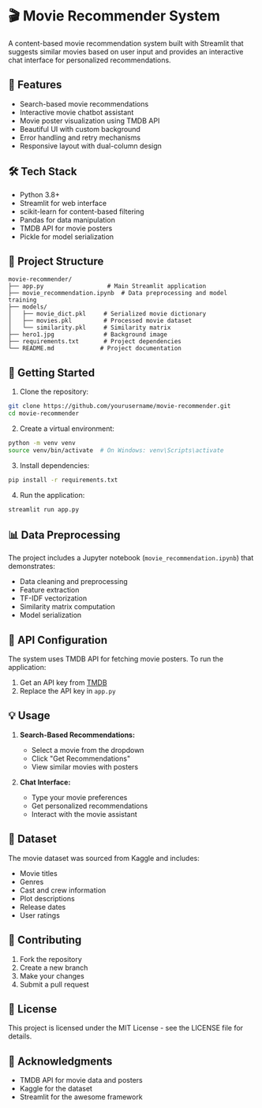 # 🎬 Movie Recommender System

A content-based movie recommendation system built with Streamlit that suggests similar movies based on user input and provides an interactive chat interface for personalized recommendations.

## 🌟 Features

- Search-based movie recommendations
- Interactive movie chatbot assistant
- Movie poster visualization using TMDB API
- Beautiful UI with custom background
- Error handling and retry mechanisms
- Responsive layout with dual-column design

## 🛠️ Tech Stack

- Python 3.8+
- Streamlit for web interface
- scikit-learn for content-based filtering
- Pandas for data manipulation
- TMDB API for movie posters
- Pickle for model serialization

## 📁 Project Structure

```
movie-recommender/
├── app.py                  # Main Streamlit application
├── movie_recommendation.ipynb  # Data preprocessing and model training
├── models/
│   ├── movie_dict.pkl     # Serialized movie dictionary
│   ├── movies.pkl         # Processed movie dataset
│   └── similarity.pkl     # Similarity matrix
├── hero1.jpg              # Background image
├── requirements.txt       # Project dependencies
└── README.md             # Project documentation
```

## 🚀 Getting Started

1. Clone the repository:
```bash
git clone https://github.com/yourusername/movie-recommender.git
cd movie-recommender
```

2. Create a virtual environment:
```bash
python -m venv venv
source venv/bin/activate  # On Windows: venv\Scripts\activate
```

3. Install dependencies:
```bash
pip install -r requirements.txt
```

4. Run the application:
```bash
streamlit run app.py
```

## 📊 Data Preprocessing

The project includes a Jupyter notebook (`movie_recommendation.ipynb`) that demonstrates:
- Data cleaning and preprocessing
- Feature extraction
- TF-IDF vectorization
- Similarity matrix computation
- Model serialization

## 🔑 API Configuration

The system uses TMDB API for fetching movie posters. To run the application:
1. Get an API key from [TMDB](https://www.themoviedb.org/documentation/api)
2. Replace the API key in `app.py`

## 💡 Usage

1. **Search-Based Recommendations:**
   - Select a movie from the dropdown
   - Click "Get Recommendations"
   - View similar movies with posters

2. **Chat Interface:**
   - Type your movie preferences
   - Get personalized recommendations
   - Interact with the movie assistant

## 📝 Dataset

The movie dataset was sourced from Kaggle and includes:
- Movie titles
- Genres
- Cast and crew information
- Plot descriptions
- Release dates
- User ratings

## 🤝 Contributing

1. Fork the repository
2. Create a new branch
3. Make your changes
4. Submit a pull request

## 📄 License

This project is licensed under the MIT License - see the LICENSE file for details.

## 🙏 Acknowledgments

- TMDB API for movie data and posters
- Kaggle for the dataset
- Streamlit for the awesome framework
